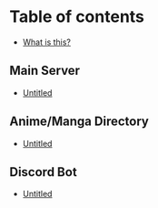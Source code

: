 # Table of contents

* [What is this?](README.md)

## Main Server

* [Untitled](main-server/untitled.md)

## Anime/Manga Directory

* [Untitled](anime-manga-directory/untitled.md)

## Discord Bot

* [Untitled](discord-bot/untitled.md)

